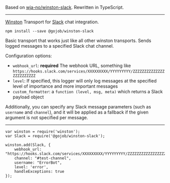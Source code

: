 Based on [wja-no/winston-slack](https://github.com/wja-no/winston-slack).
Rewritten in TypeScript.

---

[Winston](https://github.com/winstonjs/winston) Transport for
[Slack](https://slack.com/) chat integration.

    npm install --save @gojob/winston-slack

Basic transport that works just like all other winston transports. Sends logged
messages to a specified Slack chat channel.

Configuration options:

 * `webhook_url`: **required** The webhook URL, something like
   `https://hooks.slack.com/services/XXXXXXXXX/YYYYYYYYY/ZZZZZZZZZZZZZZZZZZZZZZZZ`
 * `level`: If specified, this logger will only log messages at the specified
   level of importance and more important messages
 * `custom_formatter`: a `function (level, msg, meta)` which returns a Slack
   payload object

Additionally, you can specify any Slack message parameters (such as `username`
and `channel`), and it will be applied as a fallback if the given argument is
not specified per message.

---

    var winston = require('winston');
    var Slack = require('@gojob/winston-slack');

    winston.add(Slack, {
        webhook_url: "https://hooks.slack.com/services/XXXXXXXXX/YYYYYYYYY/ZZZZZZZZZZZZZZZZZZZZZZZZ",
        channel: "#test-channel",
        username: "ErrorBot",
        level: 'error',
        handleExceptions: true
    });
